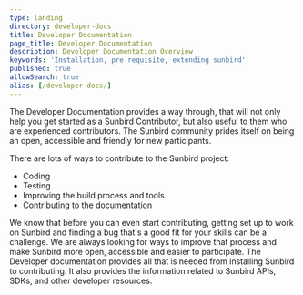 ```yaml
---
type: landing
directory: developer-docs
title: Developer Documentation 
page_title: Developer Documentation
description: Developer Documentation Overview
keywords: 'Installation, pre requisite, extending sunbird'
published: true
allowSearch: true
alias: [/developer-docs/]
---
```



The Developer Documentation provides a way through, that will not only help you get started as a Sunbird Contributor, but also useful to them who are experienced contributors. The Sunbird community prides itself on being an open, accessible and friendly for new participants. 

There are lots of ways to contribute to the Sunbird project: 

- Coding
- Testing
- Improving the build process and tools
- Contributing to the documentation

We know that before you can even start contributing, getting set up to work on Sunbird and finding a bug that's a good fit for your skills can be a challenge. We are always looking for ways to improve that process and make Sunbird more open, accessible and easier to participate. The Developer documentation provides all that is needed from installing Sunbird to contributing. It also provides the information related to Sunbird APIs, SDKs, and other developer resources.
